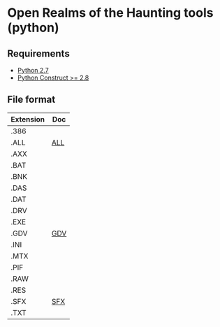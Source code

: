 # Open Realms of the Haunting tools (python)

## Requirements

* [Python 2.7][python_2_7]
* [Python Construct >= 2.8][python_construct]

## File format

| Extension | Doc                      |
| --------- | ------------------------ |
| .386      |                          |
| .ALL      | [ALL](all/)              |
| .AXX      |                          |
| .BAT      |                          |
| .BNK      |                          |
| .DAS      |                          |
| .DAT      |                          |
| .DRV      |                          |
| .EXE      |                          |
| .GDV      | [GDV](gdv/)              |
| .INI      |                          |
| .MTX      |                          |
| .PIF      |                          |
| .RAW      |                          |
| .RES      |                          |
| .SFX      | [SFX](sfx/)              |
| .TXT      |                          |

[python_2_7]: http://www.python.org/getit/
[python_construct]: https://pypi.python.org/pypi/construct